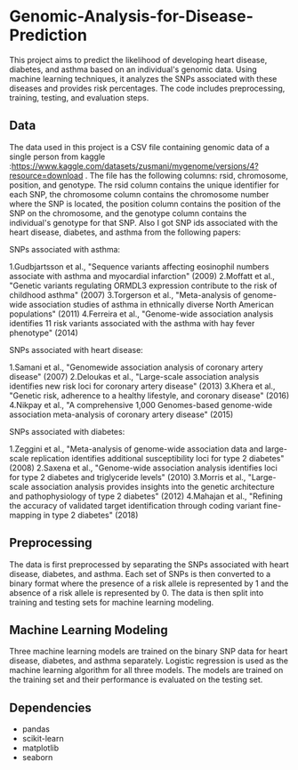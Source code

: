 # Genomic-Analysis-for-Disease-Prediction
 This project aims to predict the likelihood of developing heart disease, diabetes, and asthma based on an individual's genomic data. Using machine learning techniques, it analyzes the SNPs associated with these diseases and provides risk percentages. The code includes preprocessing, training, testing, and evaluation steps.

## Data

The data used in this project is a CSV file containing genomic data of a single person from kaggle :https://www.kaggle.com/datasets/zusmani/mygenome/versions/4?resource=download . The file has the following columns: rsid, chromosome, position, and genotype. The rsid column contains the unique identifier for each SNP, the chromosome column contains the chromosome number where the SNP is located, the position column contains the position of the SNP on the chromosome, and the genotype column contains the individual's genotype for that SNP.
Also I got SNP ids associated with the heart disease, diabetes, and asthma from the following papers:

SNPs associated with asthma:

1.Gudbjartsson et al., "Sequence variants affecting eosinophil numbers associate with asthma and myocardial infarction" (2009)
2.Moffatt et al., "Genetic variants regulating ORMDL3 expression contribute to the risk of childhood asthma" (2007)
3.Torgerson et al., "Meta-analysis of genome-wide association studies of asthma in ethnically diverse North American populations" (2011)
4.Ferreira et al., "Genome-wide association analysis identifies 11 risk variants associated with the asthma with hay fever phenotype" (2014)

SNPs associated with heart disease:

1.Samani et al., "Genomewide association analysis of coronary artery disease" (2007)
2.Deloukas et al., "Large-scale association analysis identifies new risk loci for coronary artery disease" (2013)
3.Khera et al., "Genetic risk, adherence to a healthy lifestyle, and coronary disease" (2016)
4.Nikpay et al., "A comprehensive 1,000 Genomes-based genome-wide association meta-analysis of coronary artery disease" (2015)

SNPs associated with diabetes:

1.Zeggini et al., "Meta-analysis of genome-wide association data and large-scale replication identifies additional susceptibility loci for type 2 diabetes" (2008)
2.Saxena et al., "Genome-wide association analysis identifies loci for type 2 diabetes and triglyceride levels" (2010)
3.Morris et al., "Large-scale association analysis provides insights into the genetic architecture and pathophysiology of type 2 diabetes" (2012)
4.Mahajan et al., "Refining the accuracy of validated target identification through coding variant fine-mapping in type 2 diabetes" (2018)


## Preprocessing

The data is first preprocessed by separating the SNPs associated with heart disease, diabetes, and asthma. Each set of SNPs is then converted to a binary format where the presence of a risk allele is represented by 1 and the absence of a risk allele is represented by 0. The data is then split into training and testing sets for machine learning modeling.

## Machine Learning Modeling

Three machine learning models are trained on the binary SNP data for heart disease, diabetes, and asthma separately. Logistic regression is used as the machine learning algorithm for all three models. The models are trained on the training set and their performance is evaluated on the testing set.



## Dependencies

- pandas
- scikit-learn
- matplotlib
- seaborn
